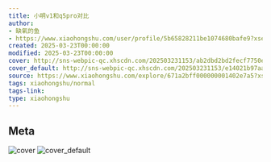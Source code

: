 ```yaml
---
title: 小明v1和q5pro对比
author:
- 缺氧的鱼
- https://www.xiaohongshu.com/user/profile/5b65828211be1074680bafe9?xsec_token=undefined
created: 2025-03-23T00:00:00
modified: 2025-03-23T00:00:00
cover: http://sns-webpic-qc.xhscdn.com/202503231153/ab2dbd2bd2fecf7750e0253477fc351d/1040g2sg319b7vq7n6e104a9991185bv9qu5b530!nc_n_webp_prv_1
cover_default: http://sns-webpic-qc.xhscdn.com/202503231153/e14021b97aadd6ce350f7d87358d16ac/1040g2sg319b7vq7n6e104a9991185bv9qu5b530!nc_n_webp_mw_1
source: https://www.xiaohongshu.com/explore/671a2bff000000001402e7a5?xsec_token=ABmdQ5v5awkz5PoSJZ-Dy9J4bAEPxLvmmvhViv5N9DyPw=
tags: xiaohongshu/normal
tags-link:
type: xiaohongshu
---
```


## Meta

![cover](http://sns-webpic-qc.xhscdn.com/202503231153/ab2dbd2bd2fecf7750e0253477fc351d/1040g2sg319b7vq7n6e104a9991185bv9qu5b530!nc_n_webp_prv_1)
![cover_default](http://sns-webpic-qc.xhscdn.com/202503231153/e14021b97aadd6ce350f7d87358d16ac/1040g2sg319b7vq7n6e104a9991185bv9qu5b530!nc_n_webp_mw_1)
